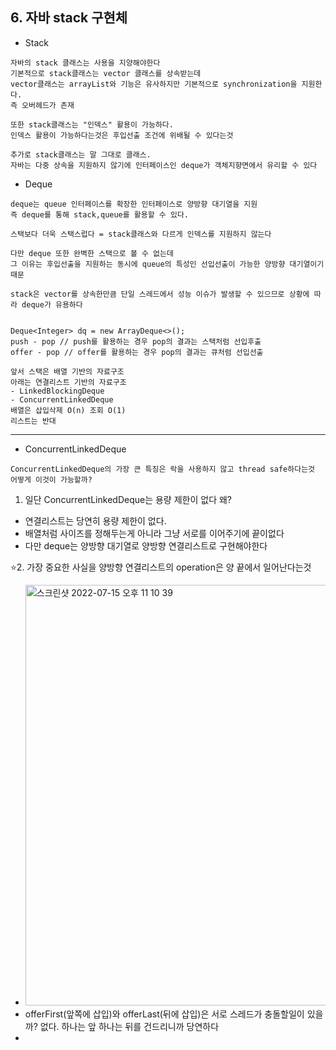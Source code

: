 ## 6. 자바 stack 구현체
- Stack
```
자바의 stack 클래스는 사용을 지양해야한다
기본적으로 stack클래스는 vector 클래스를 상속받는데
vector클래스는 arrayList와 기능은 유사하지만 기본적으로 synchronization을 지원한다.
즉 오버헤드가 존재

또한 stack클래스는 "인덱스" 활용이 가능하다.
인덱스 활용이 가능하다는것은 후입선출 조건에 위배될 수 있다는것

추가로 stack클래스는 말 그대로 클래스.
자바는 다중 상속을 지원하지 않기에 인터페이스인 deque가 객체지향면에서 유리할 수 있다
```
- Deque
```
deque는 queue 인터페이스를 확장한 인터페이스로 양방향 대기열을 지원
즉 deque를 통해 stack,queue를 활용할 수 있다.

스택보다 더욱 스택스럽다 = stack클래스와 다르게 인덱스를 지원하지 않는다

다만 deque 또한 완벽한 스택으로 볼 수 없는데 
그 이유는 후입선출을 지원하는 동시에 queue의 특성인 선입선출이 가능한 양방향 대기열이기 때문

stack은 vector를 상속한만큼 단일 스레드에서 성능 이슈가 발생할 수 있으므로 상황에 따라 deque가 유용하다


Deque<Integer> dq = new ArrayDeque<>();
push - pop // push를 활용하는 경우 pop의 결과는 스택처럼 선입후출
offer - pop // offer를 활용하는 경우 pop의 결과는 큐처럼 선입선출
```
```
앞서 스택은 배열 기반의 자료구조
아래는 연결리스트 기반의 자료구조
- LinkedBlockingDeque
- ConcurrentLinkedDeque
배열은 삽입삭제 O(n) 조회 O(1)
리스트는 반대
```
---------

- ConcurrentLinkedDeque
```
ConcurrentLinkedDeque의 가장 큰 특징은 락을 사용하지 않고 thread safe하다는것
어떻게 이것이 가능할까?
```
1. 일단 ConcurrentLinkedDeque는 용량 제한이 없다 왜?
- 연결리스트는 당연히 용량 제한이 없다.
- 배열처럼 사이즈를 정해두는게 아니라 그냥 서로를 이어주기에 끝이없다
- 다만 deque는 양방향 대기열로 양방향 연결리스트로 구현해야한다


⭐️2. 가장 중요한 사실을 양방향 연결리스트의 operation은 양 끝에서 일어난다는것
- <img width="673" alt="스크린샷 2022-07-15 오후 11 10 39" src="https://user-images.githubusercontent.com/62214428/179240648-e1fbd77f-8c39-4a60-98ff-bc3b4a66a307.png">
- offerFirst(앞쪽에 삽입)와 offerLast(뒤에 삽입)은 서로 스레드가 충돌할일이 있을까? 없다. 하나는 앞 하나는 뒤를 건드리니까 당연하다
- 
